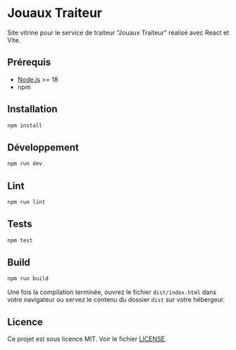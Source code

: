 # Jouaux Traiteur

Site vitrine pour le service de traiteur "Jouaux Traiteur" réalisé avec React et Vite.

## Prérequis

- [Node.js](https://nodejs.org/) >= 18
- npm

## Installation

```bash
npm install
```

## Développement

```bash
npm run dev
```

## Lint

```bash
npm run lint
```

## Tests

```bash
npm test
```

## Build

```bash
npm run build
```

Une fois la compilation terminée, ouvrez le fichier `dist/index.html` dans votre navigateur ou servez le contenu du dossier `dist` sur votre hébergeur.

## Licence

Ce projet est sous licence MIT. Voir le fichier [LICENSE](LICENSE).
